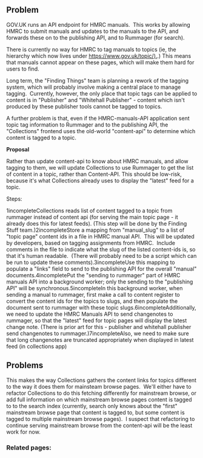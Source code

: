 ## **Problem**

GOV.UK runs an API endpoint for HMRC manuals. &nbsp;This works by allowing HMRC to submit manuals and updates to the manuals to the API, and forwards these on to the publishing API, and to Rummager (for search).

There is currently no way for HMRC to tag manuals to topics (ie, the hierarchy which now lives under&nbsp;[https://www.gov.uk/topic/).](https://www.gov.uk/topic/).)&nbsp;This means that manuals cannot appear on these pages, which will make them hard for users to find.

Long term, the "Finding Things" team is planning a rework of the tagging system, which will probably involve making a central place to manage tagging. &nbsp;Currently, however, the only place that topic tags can be applied to content is in "Publisher" and "Whitehall Publisher" - content which isn't produced by these publisher tools cannot be tagged to topics.

A further problem is that, even if the HMRC-manuals-API application sent topic tag&nbsp;information to Rummager and to the publishing API, the "Collections" frontend uses the old-world "content-api" to determine which content is tagged to a topic.

**Proposal**

Rather than update content-api to know about HMRC manuals, and allow tagging to them, we will update Collections to use Rummager to get the list of content in a topic, rather than Content-API. This should be low-risk, because it's what Collections already uses to display the "latest" feed for a topic.

Steps:

1incompleteCollections reads list of content tagged to a topic from rummager instead of content api (for serving the main topic page - it already does this for latest feeds). (This step will be done by the Finding Stuff team.)2incompleteStore a mapping from "manual\_slug" to a list of "topic page" content ids in a file in HMRC manual API. &nbsp;This will be updated by developers, based on tagging assignments&nbsp;from HMRC. &nbsp;Include comments in the file to indicate what the slug of the listed content-ids is, so that it's human readable. &nbsp;(There will probably need to be a script which can be run to update these comments).3incompleteUse this mapping to populate a "links" field to send to the publishing API for the overall "manual" documents.4incompletePut the "sending to rummager" part of HMRC manuals API into a background worker; only the sending to the "publishing API" will be synchronous.5incompleteIn this background worker, when sending a manual to rummager, first make a call to content register to convert the content ids for the topics to slugs, and then populate the document sent to rummager with these topic slugs.6incompleteAdditionally, we need to update the HMRC Manuals API to send changenotes to rummager, so that the "latest" feed for topic pages will display the latest change note. (There is prior art for this - publisher and whitehall publisher send changenotes to rummager.)7incompleteAlso, we need to make sure that long changenotes are truncated appropriately when displayed in latest feed (in collections app)
## Problems

This&nbsp;makes the way Collections gathers the content links for topics&nbsp;different to the way it does them for mainsteam browse pages. &nbsp;We'll either have to refactor Collections to do this fetching differently for mainstream browse, or add full information on which mainstream browse pages content is tagged to to the search index (currently, search only knows about the "first" mainstream browse page that content is tagged to, but some content is tagged to multiple mainstream browse pages). &nbsp;I suspect that refactoring to continue serving mainstream browse from the content-api will be the least work for now.

### Related pages:

&nbsp;

&nbsp;

